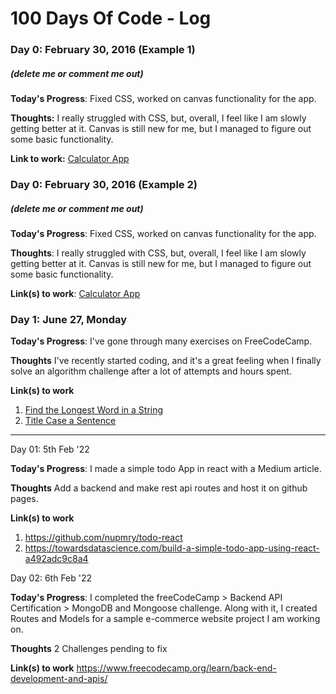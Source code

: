 # 100 Days Of Code - Log

### Day 0: February 30, 2016 (Example 1)
##### (delete me or comment me out)

**Today's Progress**: Fixed CSS, worked on canvas functionality for the app.

**Thoughts:** I really struggled with CSS, but, overall, I feel like I am slowly getting better at it. Canvas is still new for me, but I managed to figure out some basic functionality.

**Link to work:** [Calculator App](http://www.example.com)

### Day 0: February 30, 2016 (Example 2)
##### (delete me or comment me out)

**Today's Progress**: Fixed CSS, worked on canvas functionality for the app.

**Thoughts**: I really struggled with CSS, but, overall, I feel like I am slowly getting better at it. Canvas is still new for me, but I managed to figure out some basic functionality.

**Link(s) to work**: [Calculator App](http://www.example.com)


### Day 1: June 27, Monday

**Today's Progress**: I've gone through many exercises on FreeCodeCamp.

**Thoughts** I've recently started coding, and it's a great feeling when I finally solve an algorithm challenge after a lot of attempts and hours spent.

**Link(s) to work**
1. [Find the Longest Word in a String](https://www.freecodecamp.com/challenges/find-the-longest-word-in-a-string)
2. [Title Case a Sentence](https://www.freecodecamp.com/challenges/title-case-a-sentence)

----------------------------------------------------------------------------------------------------------------------------------------------------

Day 01: 5th Feb '22

**Today's Progress**: I made a simple todo App in react with a Medium article.

**Thoughts** Add a backend and make rest api routes and host it on github pages.

**Link(s) to work**
1. https://github.com/nupmry/todo-react
2. https://towardsdatascience.com/build-a-simple-todo-app-using-react-a492adc9c8a4

Day 02: 6th Feb '22

**Today's Progress**: I completed the freeCodeCamp > Backend API Certification > MongoDB and Mongoose challenge.
                      Along with it, I created Routes and Models for a sample e-commerce website project I am working on.

**Thoughts** 2 Challenges pending to fix

**Link(s) to work**
https://www.freecodecamp.org/learn/back-end-development-and-apis/

